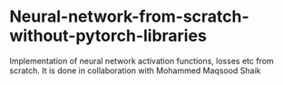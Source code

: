 # Neural-network-from-scratch-without-pytorch-libraries
Implementation of neural network activation functions, losses etc from scratch.
It is done in collaboration with Mohammed Maqsood Shaik
